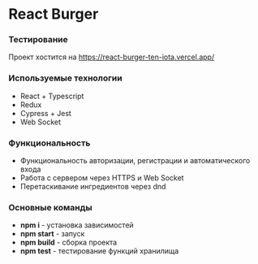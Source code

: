 # React Burger

### Тестирование

Проект хостится на https://react-burger-ten-iota.vercel.app/

### Используемые технологии

- React + Typescript
- Redux
- Cypress + Jest
- Web Socket

### Функциональность

- Функциональность авторизации, регистрации и автоматического входа
- Работа с сервером через HTTPS и Web Socket
- Перетаскивание ингредиентов через dnd

### Основные команды

- <b>npm i</b> - установка зависимостей
- <b>npm start</b> - запуск
- <b>npm build</b> - сборка проекта
- <b>npm test</b> - тестирование функций хранилища
